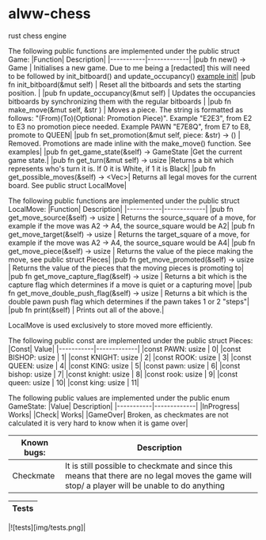 # alww-chess

rust chess engine

The following public functions are implemented under the public struct Game:
|Function| Description|
|-----------|-------------|
|pub fn new() -> Game | Initialises a new game. Due to me being a [redacted] this will need to be followed by init_bitboard() and update_occupancy() [example init](img/init.png)|
|pub fn init_bitboard(&mut self) | Reset all the bitboards and sets the starting position. |
|pub fn update_occupancy(&mut self) | Updates the occupancies bitboards by synchronizing them with the regular bitboards |
|pub fn make_move(&mut self, &str ) | Moves a piece. The string is formatted as follows: "(From)(To)(Optional: Promotion Piece)". Example "E2E3", from E2 to E3 no promotion piece needed. Example PAWN "E7E8Q", from E7 to E8, promote to QUEEN|
|pub fn set_promotion(&mut self, piece: &str) -> () | Removed. Promotions are made inline with the make_move() function. See examples|
|pub fn get_game_state(&self) -> GameState |Get the current game state.|
|pub fn get_turn(&mut self) -> usize |Returns a bit which represents who's turn it is. If 0 it is White, if 1 it is Black|
|pub fn get_possible_moves(&self) -> <Vec<LocalMove>>| Returns all legal moves for the current board. See public struct LocalMove|

The following public functions are implemented under the public struct LocalMove:
|Function| Description|
|-----------|-------------|
|pub fn get_move_source(&self) -> usize | Returns the source_square of a move, for example if the move was A2 -> A4, the source_square would be A2|
|pub fn get_move_target(&self) -> usize | Returns the target_square of a move, for example if the move was A2 -> A4, the source_square would be A4|
|pub fn get_move_piece(&self) -> usize | Returns the value of the piece making the move, see public struct Pieces|
|pub fn get_move_promoted(&self) -> usize | Returns the value of the pieces that the moving pieces is promoting to|
|pub fn get_move_capture_flag(&self) -> usize | Returns a bit which is the capture flag which determines if a move is quiet or a capturing move|
|pub fn get_move_double_push_flag(&self) -> usize | Returns a bit which is the double pawn push flag which determines if the pawn takes 1 or 2 "steps"|
|pub fn print(&self) | Prints out all of the above.|

LocalMove is used exclusively to store moved more efficiently.

The following public const are implemented under the public struct Pieces:
|Const| Value|
|-----------|-------------|
|const PAWN: usize | 0|
|const BISHOP: usize | 1|
|const KNIGHT: usize | 2|
|const ROOK: usize | 3|
|const QUEEN: usize | 4|
|const KING: usize | 5|
|const pawn: usize | 6|
|const bishop: usize | 7|
|const knight: usize | 8|
|const rook: usize | 9|
|const queen: usize | 10|
|const king: usize | 11|

The following public values are implemented under the public enum GameState:
|Value| Description|
|-----------|-------------|
|InProgress| Works|
|Check| Works|
|GameOver| Broken, as checkmates are not calculated it is very hard to know when it is game over|

| Known bugs: | Description                                                                                                                                     |
| ----------- | ----------------------------------------------------------------------------------------------------------------------------------------------- |
| Checkmate   | It is still possible to checkmate and since this means that there are no legal moves the game will stop/ a player will be unable to do anything |

| Tests |
| ----- |

|![tests][img/tests.png]|
